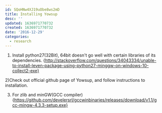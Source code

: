 ```yaml
---
id: SQoHNw4XJ19uObe8ws2mD
title: Installing Yowsup
desc: ''
updated: 1636971770732
created: 1636971770732
date: '2016-12-29'
categories:
  - research
---
```


1) Install python27(32Bit), 64bit doesn't go well with certain libraries of its dependencies. {http://stackoverflow.com/questions/34043334/unable-to-install-leven-package-using-python27-minggw-on-windows-10-collect2-exe}

2)Check out official github page of Yowsup, and follow instructions to installation.

3) For zlib and minGW(GCC compiler) {https://github.com/develersrl/gccwinbinaries/releases/download/v1.1/gcc-mingw-4.3.3-setup.exe}
